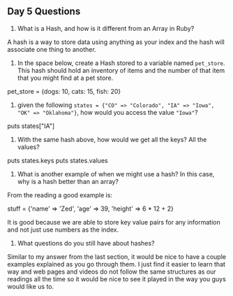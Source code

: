 ## Day 5 Questions

1. What is a Hash, and how is it different from an Array in Ruby?

A hash is a way to store data using anything as your index and the hash will associate one thing to another.

1. In the space below, create a Hash stored to a variable named `pet_store`.  This hash should hold an inventory of items and the number of that item that you might find at a pet store.

pet_store = {dogs: 10, cats: 15, fish: 20}

1. given the following `states = {"CO" => "Colorado", "IA" => "Iowa", "OK" => "Oklahoma"}`, how would you access the value `"Iowa"`?

puts states["IA"]

1. With the same hash above, how would we get all the keys?  All the values?

puts states.keys
puts states.values

1. What is another example of when we might use a hash?  In this case, why is a hash better than an array?

From the reading a good example is:

stuff = {'name' => 'Zed', 'age' => 39, 'height' => 6 * 12 + 2}

It is good because we are able to store key value pairs for any information and not just use numbers as the index.

1. What questions do you still have about hashes?

Similar to my answer from the last section, it would be nice to have a couple examples explained as you go through them. I just find it easier to learn that way and web pages and videos do not follow the same structures as our readings all the time so it would be nice to see it played in the way you guys would like us to.
